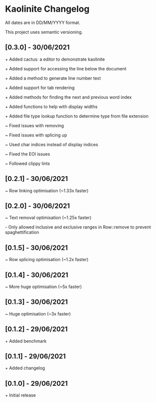 # Kaolinite Changelog
All dates are in DD/MM/YYYY format. 

This project uses semantic versioning.

<!--
## [X.Y.Z] - DD/MM/YYYY
\+
\~
\-
-->

## [0.3.0] - 30/06/2021
\+ Added cactus: a editor to demonstrate kaolinite

\+ Added support for accessing the line below the document

\+ Added a method to generate line number text

\+ Added support for tab rendering

\+ Added methods for finding the next and previous word index

\+ Added functions to help with display widths

\+ Added file type lookup function to determine type from file extension

\~ Fixed issues with removing

\~ Fixed issues with splicing up

\~ Used char indices instead of display indices

\~ Fixed the EOI issues

\~ Followed clippy lints

## [0.2.1] - 30/06/2021
\~ Row linking optimisation (~1.33x faster)

## [0.2.0] - 30/06/2021
\~ Text removal optimisation (~1.25x faster)

\- Only allowed inclusive and exclusive ranges in Row::remove to prevent spaghettification

## [0.1.5] - 30/06/2021
\~ Row splicing optimisation (~1.2x faster)

## [0.1.4] - 30/06/2021
\~ More huge optimisation (~5x faster)

## [0.1.3] - 30/06/2021
\~ Huge optimisation (~3x faster)

## [0.1.2] - 29/06/2021
\+ Added benchmark

## [0.1.1] - 29/06/2021
\+ Added changelog

## [0.1.0] - 29/06/2021
\+ Initial release
